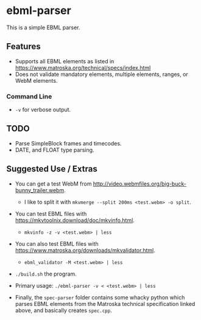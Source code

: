# ebml-parser

This is a simple EBML parser.

## Features

* Supports all EBML elements as listed in https://www.matroska.org/technical/specs/index.html
* Does not validate mandatory elements, multiple elements, ranges, or WebM elements.

### Command Line

* ```-v``` for verbose output.

## TODO

* Parse SimpleBlock frames and timecodes.
* DATE, and FLOAT type parsing.

## Suggested Use / Extras

* You can get a test WebM from http://video.webmfiles.org/big-buck-bunny_trailer.webm.
  * I like to split it with ```mkvmerge --split 200ms <test.webm> -o split```.
* You can test EBML files with https://mkvtoolnix.download/doc/mkvinfo.html.
  * ```mkvinfo -z -v <test.webm> | less```
* You can also test EBML files with https://www.matroska.org/downloads/mkvalidator.html.
  * ```ebml_validator -M <test.webm> | less```

* ```./build.sh``` the program.
* Primary usage: ```./ebml-parser -v < <test.webm> | less```

* Finally, the ```spec-parser``` folder contains some whacky python which parses EBML elements from the Matroska technical specification linked above, and basically creates ```spec.cpp```.
